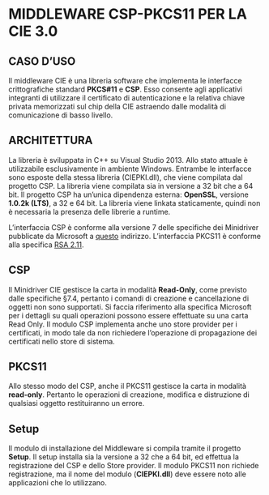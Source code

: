 # MIDDLEWARE CSP-PKCS11 PER LA CIE 3.0

## CASO D’USO

Il middleware CIE è una libreria software che implementa le interfacce crittografiche standard **PKCS#11** e **CSP**. Esso consente agli applicativi integranti di utilizzare il certificato di autenticazione e la relativa chiave privata memorizzati sul chip della CIE astraendo dalle modalità di comunicazione di basso livello. 

## ARCHITETTURA
La libreria è sviluppata in C++ su Visual Studio 2013. Allo stato attuale è utilizzabile esclusivamente in ambiente Windows. Entrambe le interfacce sono esposte della stessa libreria (CIEPKI.dll), che viene compilata dal progetto CSP. La libreria viene compilata sia in versione a 32 bit che a 64 bit.
Il progetto CSP ha un’unica dipendenza esterna: **OpenSSL**, versione **1.0.2k (LTS)**, a 32 e 64 bit. La libreria viene linkata staticamente, quindi non è necessaria la presenza delle librerie a runtime.

L’interfaccia CSP è conforme alla versione 7 delle specifiche dei Minidriver pubblicate da Microsoft a [questo](http://download.microsoft.com/download/7/E/7/7E7662CF-CBEA-470B-A97E-CE7CE0D98DC2/sc-minidriver_specs_V7.docx) indirizzo.
L’interfaccia PKCS11 è conforme alla specifica [RSA 2.11](https://www.cryptsoft.com/pkcs11doc/v211/).

## CSP
Il Minidriver CIE gestisce la carta in modalità **Read-Only**, come previsto dalle specifiche §7.4, pertanto i comandi di creazione e cancellazione di oggetti non sono supportati. Si faccia riferimento alla specifica Microsoft per i dettagli su quali operazioni possono essere effettuate su una carta Read Only.
Il modulo CSP implementa anche uno store provider per i certificati, in modo tale da non richiedere l’operazione di propagazione dei certificati nello store di sistema.

## PKCS11
Allo stesso modo del CSP, anche il PKCS11 gestisce la carta in modalità **read-only**. Pertanto le operazioni di creazione, modifica e distruzione di qualsiasi oggetto restituiranno un errore.

## Setup
Il modulo di installazione del Middleware si compila tramite il progetto **Setup**. Il setup installa sia la versione a 32 che a 64 bit, ed effettua la registrazione del CSP e dello Store provider. Il modulo PKCS11 non richiede registrazione, ma il nome del modulo (**CIEPKI.dll**) deve essere noto alle applicazioni che lo utilizzano.

